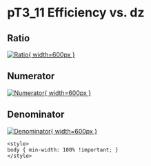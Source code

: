# pT3_11 Efficiency vs. dz

## Ratio

[![Ratio](../mtv/var/pT3_11_eff_dz.png){ width=600px }](../mtv/var/pT3_11_eff_dz.pdf)

## Numerator

[![Numerator](../mtv/num/pT3_11_eff_dz_num.png){ width=600px }](../mtv/num/pT3_11_eff_dz_num.pdf)

## Denominator

[![Denominator](../mtv/den/pT3_11_eff_dz_den.png){ width=600px }](../mtv/den/pT3_11_eff_dz_den.pdf)


``` {=html}
<style>
body { min-width: 100% !important; }
</style>
```
